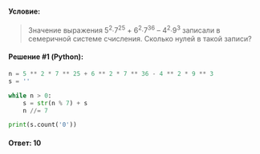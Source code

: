 #### Условие:

> Значение выражения 5<sup>2</sup>∙7<sup>25</sup> + 6<sup>2</sup>∙7<sup>36</sup> – 4<sup>2</sup>∙9<sup>3</sup> записали в семеричной системе счисления. Сколько нулей в такой записи?

#### Решение #1 (Python):
```python
n = 5 ** 2 * 7 ** 25 + 6 ** 2 * 7 ** 36 - 4 ** 2 * 9 ** 3
s = ''

while n > 0:
    s = str(n % 7) + s
    n //= 7

print(s.count('0'))
```

#### Ответ: 10
